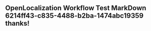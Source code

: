 <properties
ms.topic="hero-topic1"
ms.test1="hero-topic"
ms.test2="test"/>

## OpenLocalization Workflow Test MarkDown 6214ff43-c835-4488-b2ba-1474abc19359 thanks!
